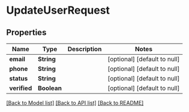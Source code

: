 # UpdateUserRequest
## Properties

Name | Type | Description | Notes
------------ | ------------- | ------------- | -------------
**email** | **String** |  | [optional] [default to null]
**phone** | **String** |  | [optional] [default to null]
**status** | **String** |  | [optional] [default to null]
**verified** | **Boolean** |  | [optional] [default to null]

[[Back to Model list]](../README.md#documentation-for-models) [[Back to API list]](../README.md#documentation-for-api-endpoints) [[Back to README]](../README.md)

